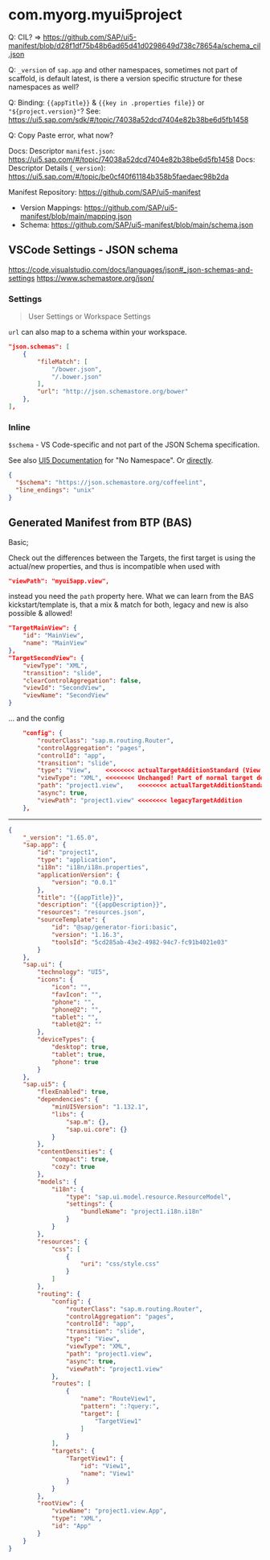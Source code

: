 # com.myorg.myui5project

Q: CIL? => https://github.com/SAP/ui5-manifest/blob/d28f1df75b48b6ad65d41d0298649d738c78654a/schema_cil.json

Q: `_version` of `sap.app` and other namespaces, sometimes not part of scaffold, is default latest, is there a version specific structure for these namespaces as well?

Q: Binding: `{{appTitle}}` & `{{key in .properties file}}` or `"${project.version}"`? See: https://ui5.sap.com/sdk/#/topic/74038a52dcd7404e82b38be6d5fb1458

Q: Copy Paste error, what now?

Docs: Descriptor `manifest.json`:  https://ui5.sap.com/#/topic/74038a52dcd7404e82b38be6d5fb1458
Docs: Descriptor Details (`_version`): https://ui5.sap.com/#/topic/be0cf40f61184b358b5faedaec98b2da

Manifest Repository: https://github.com/SAP/ui5-manifest
- Version Mappings: https://github.com/SAP/ui5-manifest/blob/main/mapping.json
- Schema: https://github.com/SAP/ui5-manifest/blob/main/schema.json

## VSCode Settings - JSON schema

https://code.visualstudio.com/docs/languages/json#_json-schemas-and-settings
https://www.schemastore.org/json/

### Settings
> User Settings or Workspace Settings

`url` can also map to a schema within your workspace.

```json
"json.schemas": [
    {
        "fileMatch": [
            "/bower.json",
            "/.bower.json"
        ],
        "url": "http://json.schemastore.org/bower"
    },
],
```

### Inline

`$schema` - VS Code-specific and not part of the JSON Schema specification.

See also [UI5 Documentation](https://ui5.sap.com/#/topic/be0cf40f61184b358b5faedaec98b2da) for "No Namespace". Or [directly](https://github.com/SAP/ui5-manifest/blob/c00f35ab0e4dabe03c8c83f47421a9055a67ff4c/schema.json#L12-L16).

```json
{
  "$schema": "https://json.schemastore.org/coffeelint",
  "line_endings": "unix"
}
```

## Generated Manifest from BTP (BAS) 

Basic;

Check out the differences between the Targets, the first target is using the actual/new properties, and thus is incompatible when used with
```json
"viewPath": "myui5app.view", 
```

instead you need the `path` property here. What we can learn from the BAS kickstart/template is, that a mix & match for both, legacy and new 
is also possible & allowed!

```json
"TargetMainView": {
	"id": "MainView",
	"name": "MainView"
},
"TargetSecondView": {
	"viewType": "XML",
	"transition": "slide",
	"clearControlAggregation": false,
	"viewId": "SecondView",
	"viewName": "SecondView"
}
```
... and the config

```json
	"config": {
		"routerClass": "sap.m.routing.Router",
		"controlAggregation": "pages",
		"controlId": "app",
		"transition": "slide",
		"type": "View",    <<<<<<<< actualTargetAdditionStandard (View or Component) |$defs►actualTargetAdditionStandardWithoutRequiredProp►properties►type
		"viewType": "XML", <<<<<<<< Unchanged! Part of normal target definition      |$defs►target►properties►viewType
		"path": "project1.view",    <<<<<<<< actualTargetAdditionStandard            |$defs►actualTargetAdditionStandardWithoutRequiredProp►properties►path
		"async": true,
		"viewPath": "project1.view" <<<<<<<< legacyTargetAddition                    |$defs►legacyTargetAddition►properties►viewPath
	},
```

---

```json
{
    "_version": "1.65.0",
    "sap.app": {
        "id": "project1",
        "type": "application",
        "i18n": "i18n/i18n.properties",
        "applicationVersion": {
            "version": "0.0.1"
        },
        "title": "{{appTitle}}",
        "description": "{{appDescription}}",
        "resources": "resources.json",
        "sourceTemplate": {
            "id": "@sap/generator-fiori:basic",
            "version": "1.16.3",
            "toolsId": "5cd285ab-43e2-4982-94c7-fc91b4021e03"
        }
    },
    "sap.ui": {
        "technology": "UI5",
        "icons": {
            "icon": "",
            "favIcon": "",
            "phone": "",
            "phone@2": "",
            "tablet": "",
            "tablet@2": ""
        },
        "deviceTypes": {
            "desktop": true,
            "tablet": true,
            "phone": true
        }
    },
    "sap.ui5": {
        "flexEnabled": true,
        "dependencies": {
            "minUI5Version": "1.132.1",
            "libs": {
                "sap.m": {},
                "sap.ui.core": {}
            }
        },
        "contentDensities": {
            "compact": true,
            "cozy": true
        },
        "models": {
            "i18n": {
                "type": "sap.ui.model.resource.ResourceModel",
                "settings": {
                    "bundleName": "project1.i18n.i18n"
                }
            }
        },
        "resources": {
            "css": [
                {
                    "uri": "css/style.css"
                }
            ]
        },
        "routing": {
            "config": {
                "routerClass": "sap.m.routing.Router",
                "controlAggregation": "pages",
                "controlId": "app",
                "transition": "slide",
                "type": "View",
                "viewType": "XML",
                "path": "project1.view",
                "async": true,
                "viewPath": "project1.view"
            },
            "routes": [
                {
                    "name": "RouteView1",
                    "pattern": ":?query:",
                    "target": [
                        "TargetView1"
                    ]
                }
            ],
            "targets": {
                "TargetView1": {
                    "id": "View1",
                    "name": "View1"
                }
            }
        },
        "rootView": {
            "viewName": "project1.view.App",
            "type": "XML",
            "id": "App"
        }
    }
}
```
